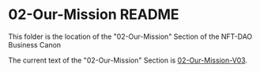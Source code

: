# 02-Our-Mission README

This folder is the location of the "02-Our-Mission" Section of the NFT-DAO Business Canon

The current text of the "02-Our-Mission" Section is [02-Our-Mission-V03](02-Our-Mission-V03.md).
